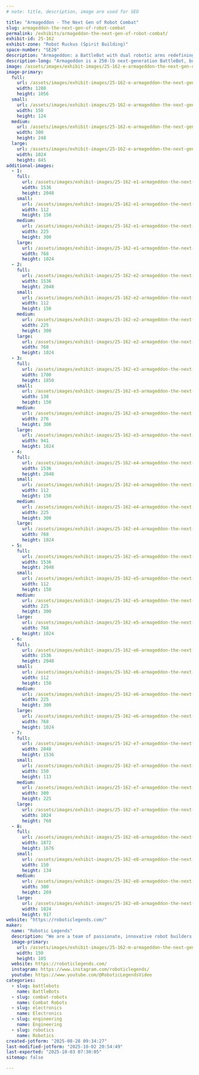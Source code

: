 ```yaml
---
# note: title, description, image are used for SEO

title: "Armageddon - The Next Gen of Robot Combat"
slug: armageddon-the-next-gen-of-robot-combat
permalink: /exhibits/armageddon-the-next-gen-of-robot-combat/
exhibit-id: 25-162
exhibit-zone: "Robot Ruckus (Spirit Building)"
space-number: "SE26"
description: "Armageddon: a BattleBot with dual robotic arms redefining robot combat to inspire a new generation!"
description-long: "Armageddon is a 250-lb next-generation BattleBot, built to compete on the world stage with a unique twist: instead of traditional spinners or hammers, it wields dual articulated arms for combat. Designed and built by Robotic Legends, Armageddon showcases the fusion of advanced engineering, 3D printing, and wearable control systems. Our exhibit invites visitors to see how we’re pushing combat robotics into bold new territory—one that inspires future builders to think beyond convention."
image: /assets/images/exhibit-images/25-162-e-armageddon-the-next-gen-of-robot-combat-armageddon-omf-image-01-300x248.JPG
image-primary: 
  full:
    url: /assets/images/exhibit-images/25-162-e-armageddon-the-next-gen-of-robot-combat-armageddon-omf-image-01-full.JPG
    width: 1280
    height: 1056
  small:
    url: /assets/images/exhibit-images/25-162-e-armageddon-the-next-gen-of-robot-combat-armageddon-omf-image-01-150x124.JPG
    width: 150
    height: 124
  medium:
    url: /assets/images/exhibit-images/25-162-e-armageddon-the-next-gen-of-robot-combat-armageddon-omf-image-01-300x248.JPG
    width: 300
    height: 248
  large:
    url: /assets/images/exhibit-images/25-162-e-armageddon-the-next-gen-of-robot-combat-armageddon-omf-image-01-1024x845.JPG
    width: 1024
    height: 845
additional-images: 
  - 1:
    full:
      url: /assets/images/exhibit-images/25-162-e1-armageddon-the-next-gen-of-robot-combat-003-full.JPEG
      width: 1536
      height: 2048
    small:
      url: /assets/images/exhibit-images/25-162-e1-armageddon-the-next-gen-of-robot-combat-003-112x150.JPEG
      width: 112
      height: 150
    medium:
      url: /assets/images/exhibit-images/25-162-e1-armageddon-the-next-gen-of-robot-combat-003-225x300.JPEG
      width: 225
      height: 300
    large:
      url: /assets/images/exhibit-images/25-162-e1-armageddon-the-next-gen-of-robot-combat-003-768x1024.JPEG
      width: 768
      height: 1024
  - 2:
    full:
      url: /assets/images/exhibit-images/25-162-e2-armageddon-the-next-gen-of-robot-combat-002-full.JPEG
      width: 1536
      height: 2048
    small:
      url: /assets/images/exhibit-images/25-162-e2-armageddon-the-next-gen-of-robot-combat-002-112x150.JPEG
      width: 112
      height: 150
    medium:
      url: /assets/images/exhibit-images/25-162-e2-armageddon-the-next-gen-of-robot-combat-002-225x300.JPEG
      width: 225
      height: 300
    large:
      url: /assets/images/exhibit-images/25-162-e2-armageddon-the-next-gen-of-robot-combat-002-768x1024.JPEG
      width: 768
      height: 1024
  - 3:
    full:
      url: /assets/images/exhibit-images/25-162-e3-armageddon-the-next-gen-of-robot-combat-001-full.JPEG
      width: 1700
      height: 1850
    small:
      url: /assets/images/exhibit-images/25-162-e3-armageddon-the-next-gen-of-robot-combat-001-138x150.JPEG
      width: 138
      height: 150
    medium:
      url: /assets/images/exhibit-images/25-162-e3-armageddon-the-next-gen-of-robot-combat-001-276x300.JPEG
      width: 276
      height: 300
    large:
      url: /assets/images/exhibit-images/25-162-e3-armageddon-the-next-gen-of-robot-combat-001-941x1024.JPEG
      width: 941
      height: 1024
  - 4:
    full:
      url: /assets/images/exhibit-images/25-162-e4-armageddon-the-next-gen-of-robot-combat-004-full.JPEG
      width: 1536
      height: 2048
    small:
      url: /assets/images/exhibit-images/25-162-e4-armageddon-the-next-gen-of-robot-combat-004-112x150.JPEG
      width: 112
      height: 150
    medium:
      url: /assets/images/exhibit-images/25-162-e4-armageddon-the-next-gen-of-robot-combat-004-225x300.JPEG
      width: 225
      height: 300
    large:
      url: /assets/images/exhibit-images/25-162-e4-armageddon-the-next-gen-of-robot-combat-004-768x1024.JPEG
      width: 768
      height: 1024
  - 5:
    full:
      url: /assets/images/exhibit-images/25-162-e5-armageddon-the-next-gen-of-robot-combat-005-full.JPEG
      width: 1536
      height: 2048
    small:
      url: /assets/images/exhibit-images/25-162-e5-armageddon-the-next-gen-of-robot-combat-005-112x150.JPEG
      width: 112
      height: 150
    medium:
      url: /assets/images/exhibit-images/25-162-e5-armageddon-the-next-gen-of-robot-combat-005-225x300.JPEG
      width: 225
      height: 300
    large:
      url: /assets/images/exhibit-images/25-162-e5-armageddon-the-next-gen-of-robot-combat-005-768x1024.JPEG
      width: 768
      height: 1024
  - 6:
    full:
      url: /assets/images/exhibit-images/25-162-e6-armageddon-the-next-gen-of-robot-combat-006-full.JPEG
      width: 1536
      height: 2048
    small:
      url: /assets/images/exhibit-images/25-162-e6-armageddon-the-next-gen-of-robot-combat-006-112x150.JPEG
      width: 112
      height: 150
    medium:
      url: /assets/images/exhibit-images/25-162-e6-armageddon-the-next-gen-of-robot-combat-006-225x300.JPEG
      width: 225
      height: 300
    large:
      url: /assets/images/exhibit-images/25-162-e6-armageddon-the-next-gen-of-robot-combat-006-768x1024.JPEG
      width: 768
      height: 1024
  - 7:
    full:
      url: /assets/images/exhibit-images/25-162-e7-armageddon-the-next-gen-of-robot-combat-007-full.JPEG
      width: 2048
      height: 1536
    small:
      url: /assets/images/exhibit-images/25-162-e7-armageddon-the-next-gen-of-robot-combat-007-150x113.JPEG
      width: 150
      height: 113
    medium:
      url: /assets/images/exhibit-images/25-162-e7-armageddon-the-next-gen-of-robot-combat-007-300x225.JPEG
      width: 300
      height: 225
    large:
      url: /assets/images/exhibit-images/25-162-e7-armageddon-the-next-gen-of-robot-combat-007-1024x768.JPEG
      width: 1024
      height: 768
  - 8:
    full:
      url: /assets/images/exhibit-images/25-162-e8-armageddon-the-next-gen-of-robot-combat-img-9239-full.JPEG
      width: 1872
      height: 1676
    small:
      url: /assets/images/exhibit-images/25-162-e8-armageddon-the-next-gen-of-robot-combat-img-9239-150x134.JPEG
      width: 150
      height: 134
    medium:
      url: /assets/images/exhibit-images/25-162-e8-armageddon-the-next-gen-of-robot-combat-img-9239-300x269.JPEG
      width: 300
      height: 269
    large:
      url: /assets/images/exhibit-images/25-162-e8-armageddon-the-next-gen-of-robot-combat-img-9239-1024x917.JPEG
      width: 1024
      height: 917
website: "https://roboticlegends.com/"
maker: 
  name: "Robotic Legends"
  description: "We are a team of passionate, innovative robot builders and robot combat competitors from NC.  We have spent the last year building our first ever BattleBot... Armageddon!  It has 2 articulated arms attached to a 4 wheeled drive base.  The idea with this design was to try a new approach to robot combat; exchanging weapon and armor weight for more movement options and control during a fight.  We are competing at BBots Proving Grounds on 9/12, 9/13, & 9/14 against Arachnophobia.  We would LOVE to come show off our creation alongside the other BattleBots exhibits at the Orlando MF!"
  image-primary:
    url: /assets/images/exhibit-images/25-162-m-armageddon-the-next-gen-of-robot-combat-img-9254-150x105.JPEG
    width: 150
    height: 105
  website: https://roboticlegends.com/
  instagram: https://www.instagram.com/roboticlegends/
  youtube: https://www.youtube.com/@RoboticLegendsVideo
categories: 
  - slug: battlebots
    name: BattleBots
  - slug: combat-robots
    name: Combat Robots
  - slug: electronics
    name: Electronics
  - slug: engineering
    name: Engineering
  - slug: robotics
    name: Robotics
created-jotform: "2025-08-28 09:34:27"
last-modified-jotform: "2025-10-02 20:54:49"
last-exported: "2025-10-03 07:30:05"
sitemap: false

---
```

